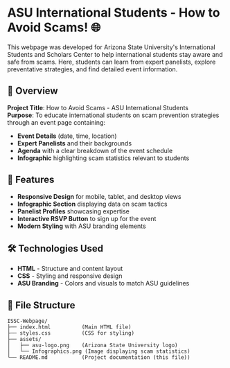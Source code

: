 # ASU International Students - How to Avoid Scams! 🌐

This webpage was developed for Arizona State University's International Students and Scholars Center to help international students stay aware and safe from scams. Here, students can learn from expert panelists, explore preventative strategies, and find detailed event information.

## 📝 Overview

**Project Title**: How to Avoid Scams - ASU International Students  
**Purpose**: To educate international students on scam prevention strategies through an event page containing:
- **Event Details** (date, time, location)
- **Expert Panelists** and their backgrounds
- **Agenda** with a clear breakdown of the event schedule
- **Infographic** highlighting scam statistics relevant to students

## 🌟 Features

- **Responsive Design** for mobile, tablet, and desktop views
- **Infographic Section** displaying data on scam tactics
- **Panelist Profiles** showcasing expertise
- **Interactive RSVP Button** to sign up for the event
- **Modern Styling** with ASU branding elements

## 🛠️ Technologies Used

- **HTML** - Structure and content layout
- **CSS** - Styling and responsive design
- **ASU Branding** - Colors and visuals to match ASU guidelines

## 📂 File Structure

```plaintext
ISSC-Webpage/
├── index.html          (Main HTML file)
├── styles.css          (CSS for styling)
├── assets/
│   ├── asu-logo.png    (Arizona State University logo)
│   └── Infographics.png (Image displaying scam statistics)
└── README.md           (Project documentation (this file))
